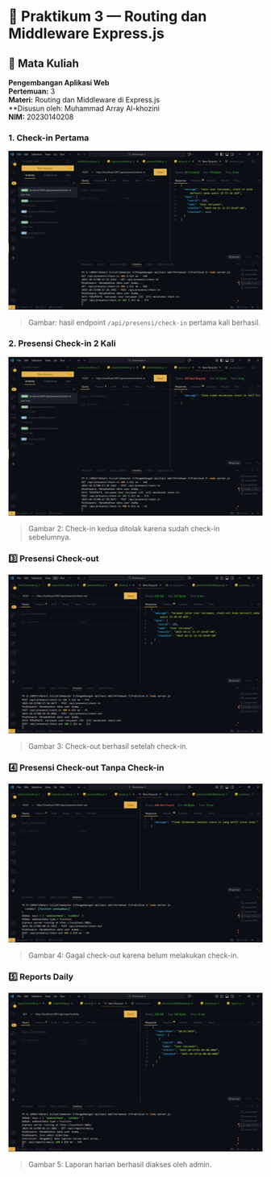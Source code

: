 # 🧩 Praktikum 3 — Routing dan Middleware Express.js

## 📘 Mata Kuliah
**Pengembangan Aplikasi Web**  
**Pertemuan:** 3  
**Materi:** Routing dan Middleware di Express.js  
**Disusun oleh: Muhammad Array Al-khozini  
**NIM:** 20230140208  



### 1. Check-in Pertama
![Check-in Pertama](./Presensi%20Check-in.png)
> Gambar: hasil endpoint `/api/presensi/check-in` pertama kali berhasil.

### 2️. Presensi Check-in 2 Kali
![Presensi Check-in 2 kali](./Presensi%20Check-in%202%20kali.png)
> Gambar 2: Check-in kedua ditolak karena sudah check-in sebelumnya.


### 3️⃣ Presensi Check-out
![Presensi Check-out](./Presensi%20Check-out.png)
> Gambar 3: Check-out berhasil setelah check-in.

### 4️⃣ Presensi Check-out Tanpa Check-in
![Presensi Check-out tetapi belum Check-in](./Presensi%20Check-out%20tetapi%20belum%20melakukan%20check-in.png)
> Gambar 4: Gagal check-out karena belum melakukan check-in.


### 5️⃣ Reports Daily
![Reports Daily](./Reports%20Daily.png)
> Gambar 5: Laporan harian berhasil diakses oleh admin.